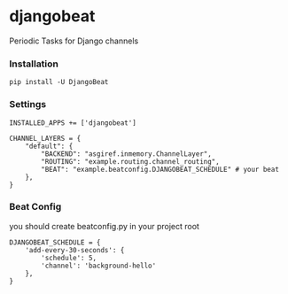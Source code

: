 # djangobeat

Periodic Tasks for Django channels


### Installation

	pip install -U DjangoBeat
	
### Settings

    INSTALLED_APPS += ['djangobeat']

	CHANNEL_LAYERS = {
	    "default": {
	        "BACKEND": "asgiref.inmemory.ChannelLayer",
	        "ROUTING": "example.routing.channel_routing",
	        "BEAT": "example.beatconfig.DJANGOBEAT_SCHEDULE" # your beat
	    },
	}

	    
	    
### Beat Config ###
you should create beatconfig.py in your project root

	DJANGOBEAT_SCHEDULE = {
	    'add-every-30-seconds': {
	        'schedule': 5,
	        'channel': 'background-hello'
	    },
	}
